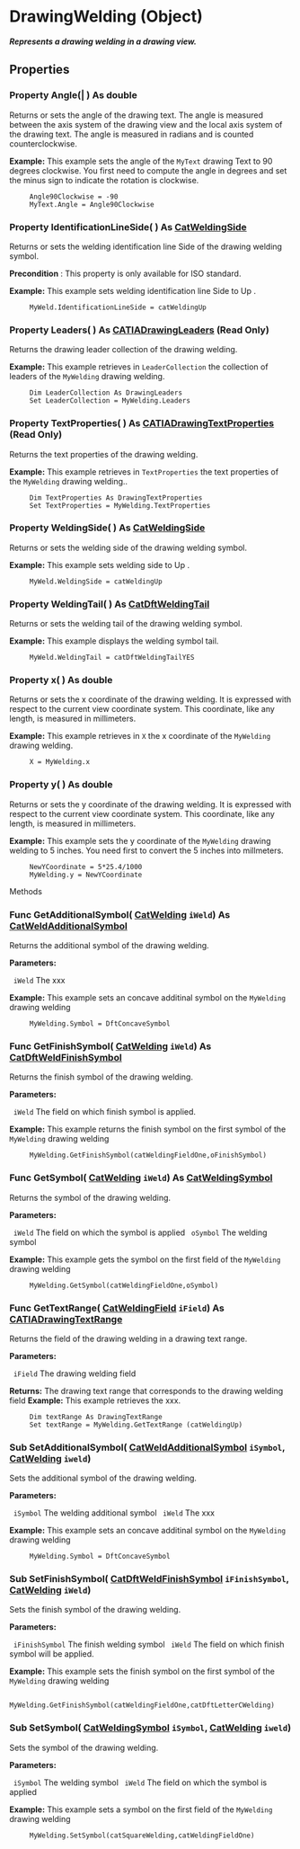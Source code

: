 # DrawingWelding (Object)

**_Represents a drawing welding in a drawing view._**

## Properties

### Property **Angle**(| ) As double

   Returns or sets the angle of the drawing text. The angle is measured between the axis system of the drawing view and the local axis system of the drawing text. The angle is measured in radians and is counted counterclockwise.

**Example:**      This example sets the angle of the `MyText` drawing Text to 90 degrees clockwise. You first need to compute the angle in degrees and set the minus sign to indicate the rotation is clockwise.

```VBScript
     Angle90Clockwise = -90
     MyText.Angle = Angle90Clockwise

```

### Property **IdentificationLineSide**( ) As [CatWeldingSide](../DraftingInterfaces/enum_CatWeldingSide_40476.md)

   Returns or sets the welding identification line Side of the drawing welding symbol.

**Precondition** : This property is only available for ISO standard.

**Example:**      This example sets welding identification line Side to Up .

```VBScript
     MyWeld.IdentificationLineSide = catWeldingUp

```

### Property **Leaders**( ) As [CATIADrawingLeaders](../DraftingInterfaces/interface_DrawingLeaders_41600.md) (Read Only)

   Returns the drawing leader collection of the drawing welding.

**Example:**      This example retrieves in `LeaderCollection` the collection of leaders of the `MyWelding` drawing welding.

```VBScript
     Dim LeaderCollection As DrawingLeaders
     Set LeaderCollection = MyWelding.Leaders

```

### Property **TextProperties**( ) As [CATIADrawingTextProperties](../DraftingInterfaces/interface_DrawingTextProperties_95874.md) (Read Only)

   Returns the text properties of the drawing welding.

**Example:**      This example retrieves in `TextProperties` the text properties of the `MyWelding` drawing welding..

```VBScript
     Dim TextProperties As DrawingTextProperties
     Set TextProperties = MyWelding.TextProperties

```

### Property **WeldingSide**( ) As [CatWeldingSide](../DraftingInterfaces/enum_CatWeldingSide_40476.md)

   Returns or sets the welding side of the drawing welding symbol.

**Example:**      This example sets welding side to Up .

```VBScript
     MyWeld.WeldingSide = catWeldingUp

```

### Property **WeldingTail**( ) As [CatDftWeldingTail](../DraftingInterfaces/enum_CatDftWeldingTail_59332.md)

   Returns or sets the welding tail of the drawing welding symbol.

**Example:**      This example displays the welding symbol tail.

```VBScript
     MyWeld.WeldingTail = catDftWeldingTailYES

```

### Property **x**( ) As double

   Returns or sets the x coordinate of the drawing welding. It is expressed with respect to the current view coordinate system. This coordinate, like any length, is measured in millimeters.

**Example:**      This example retrieves in `X` the x coordinate of the `MyWelding` drawing welding.

```VBScript
     X = MyWelding.x

```

### Property **y**( ) As double

   Returns or sets the y coordinate of the drawing welding. It is expressed with respect to the current view coordinate system. This coordinate, like any length, is measured in millimeters.

**Example:**      This example sets the y coordinate of the `MyWelding` drawing welding to 5 inches. You need first to convert the 5 inches into millmeters.

```VBScript
     NewYCoordinate = 5*25.4/1000
     MyWelding.y = NewYCoordinate

```

Methods

### Func **GetAdditionalSymbol**( [CatWelding](../DraftingInterfaces/enum_CatWelding_21280.md)  `iWeld`) As [CatWeldAdditionalSymbol](../DraftingInterfaces/enum_CatWeldAdditionalSymbol_110811.md)

   Returns the additional symbol of the drawing welding.

**Parameters:**

` iWeld`      The xxx

**Example:**      This example sets an concave additinal symbol on the `MyWelding` drawing welding

```VBScript
     MyWelding.Symbol = DftConcaveSymbol

```

### Func **GetFinishSymbol**( [CatWelding](../DraftingInterfaces/enum_CatWelding_21280.md)  `iWeld`) As [CatDftWeldFinishSymbol](../DraftingInterfaces/enum_CatDftWeldFinishSymbol_100666.md)

   Returns the finish symbol of the drawing welding.

**Parameters:**

` iWeld`      The field on which finish symbol is applied.

**Example:**      This example returns the finish symbol on the first symbol of the `MyWelding` drawing welding

```VBScript
     MyWelding.GetFinishSymbol(catWeldingFieldOne,oFinishSymbol)

```

### Func **GetSymbol**( [CatWelding](../DraftingInterfaces/enum_CatWelding_21280.md)  `iWeld`) As [CatWeldingSymbol](../DraftingInterfaces/enum_CatWeldingSymbol_54418.md)

   Returns the symbol of the drawing welding.

**Parameters:**

` iWeld`      The field on which the symbol is applied
` oSymbol`      The welding symbol

**Example:**      This example gets the symbol on the first field of the `MyWelding` drawing welding

```VBScript
     MyWelding.GetSymbol(catWeldingFieldOne,oSymbol)

```

### Func **GetTextRange**( [CatWeldingField](../DraftingInterfaces/enum_CatWeldingField_46220.md)  `iField`) As [CATIADrawingTextRange](../DraftingInterfaces/interface_DrawingTextRange_54024.md)

   Returns the field of the drawing welding in a drawing text range.

**Parameters:**

` iField`      The drawing welding field

**Returns:**      The drawing text range that corresponds to the drawing welding field  **Example:**      This example retrieves the xxx.

```VBScript
     Dim textRange As DrawingTextRange
     Set textRange = MyWelding.GetTextRange (catWeldingUp)

```

### Sub **SetAdditionalSymbol**( [CatWeldAdditionalSymbol](../DraftingInterfaces/enum_CatWeldAdditionalSymbol_110811.md)  `iSymbol`,  [CatWelding](../DraftingInterfaces/enum_CatWelding_21280.md)  `iweld`)

   Sets the additional symbol of the drawing welding.

**Parameters:**

` iSymbol`      The welding additional symbol
` iWeld`      The xxx

**Example:**      This example sets an concave additinal symbol on the `MyWelding` drawing welding

```VBScript
     MyWelding.Symbol = DftConcaveSymbol

```

### Sub **SetFinishSymbol**( [CatDftWeldFinishSymbol](../DraftingInterfaces/enum_CatDftWeldFinishSymbol_100666.md)  `iFinishSymbol`,  [CatWelding](../DraftingInterfaces/enum_CatWelding_21280.md)  `iWeld`)

   Sets the finish symbol of the drawing welding.

**Parameters:**

` iFinishSymbol`      The finish welding symbol
` iWeld`      The field on which finish symbol will be applied.

**Example:**      This example sets the finish symbol on the first symbol of the `MyWelding` drawing welding

```VBScript
     MyWelding.GetFinishSymbol(catWeldingFieldOne,catDftLetterCWelding)

```

### Sub **SetSymbol**( [CatWeldingSymbol](../DraftingInterfaces/enum_CatWeldingSymbol_54418.md)  `iSymbol`,  [CatWelding](../DraftingInterfaces/enum_CatWelding_21280.md)  `iweld`)

   Sets the symbol of the drawing welding.

**Parameters:**

` iSymbol`      The welding symbol
` iWeld`      The field on which the symbol is applied

**Example:**      This example sets a symbol on the first field of the `MyWelding` drawing welding

```VBScript
     MyWelding.SetSymbol(catSquareWelding,catWeldingFieldOne)

```